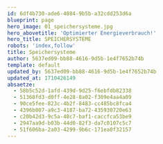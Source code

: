 ```yaml
---
id: 6df4b730-ade6-4084-9b5b-a32cdd253d6a
blueprint: page
hero_image: 01_speichersysteme.jpg
hero_abovetitle: 'Optimierter Energieverbrauch!'
hero_title: SPEICHERSYSTEME
robots: 'index,follow'
title: Speichersysteme
author: 5637ed09-bb88-4616-9d5b-1e4f7652b74b
template: default
updated_by: 5637ed09-bb88-4616-9d5b-1e4f7652b74b
updated_at: 1710426149
absaetze:
  - 58b5c52d-1afd-439d-9d25-f6ebfdb82338
  - 51368fd3-d0ff-4e28-8a02-f309e4aa4a09
  - 90ce5fee-823c-4b2f-8483-cc485bc8fca4
  - 4396b007-a9c3-4187-ba72-435930720e63
  - c20b42d3-9c5a-48c7-baf1-caccfca53be9
  - 2947aa9d-b03b-44d0-82f3-da7c0107c5c7
  - 51f606ba-2a03-4299-9b6c-171ea0f32157
---
```

